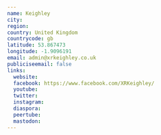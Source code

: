 ```yaml
---
name: Keighley
city:
region:
country: United Kingdom
countrycode: gb
latitude: 53.867473
longitude: -1.9096191
email: admin@xrkeighley.co.uk
publiciseemail: false
links:
  website:
  facebook: https://www.facebook.com/XRKeighley/
  youtube:
  twitter:
  instagram:
  diaspora:
  peertube:
  mastodon:
---
```

